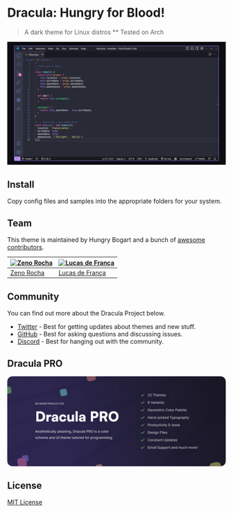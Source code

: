 # Dracula: Hungry for Blood!

> A dark theme for Linux distros
** Tested on Arch

![Screenshot](./screenshot.png)

## Install

Copy config files and samples into the appropriate folders for your system.

## Team

This theme is maintained by Hungry Bogart and a bunch of [awesome contributors](https://github.com/dracula/foobar/graphs/contributors).

| [![Zeno Rocha](https://github.com/zenorocha.png?size=100)](https://github.com/zenorocha) | [![Lucas de França](https://github.com/luxonauta.png?size=100)](https://github.com/luxonauta) |
| ---------------------------------------------------------------------------------------- | --------------------------------------------------------------------------------------------- |
| [Zeno Rocha](https://github.com/zenorocha)                                               | [Lucas de França](https://github.com/luxonauta)                                               |

## Community

You can find out more about the Dracula Project below.

- [Twitter](https://twitter.com/draculatheme) - Best for getting updates about themes and new stuff.
- [GitHub](https://github.com/dracula/dracula-theme/discussions) - Best for asking questions and discussing issues.
- [Discord](https://draculatheme.com/discord-invite) - Best for hanging out with the community.

## Dracula PRO

[![Dracula PRO](./.github/dracula-pro.png)](https://draculatheme.com/pro)

## License

[MIT License](./LICENSE)
